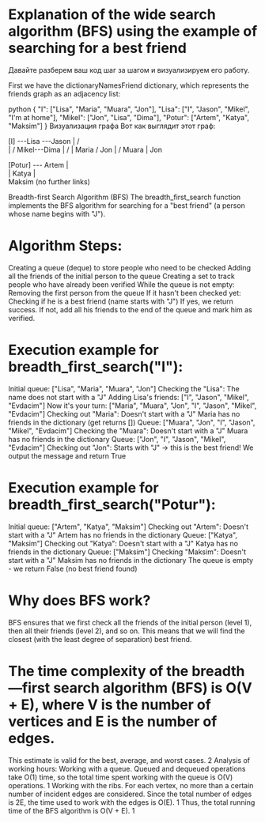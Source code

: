 # Explanation of the wide search algorithm (BFS) using the example of searching for a best friend
Давайте разберем ваш код шаг за шагом и визуализируем его работу.


First we have the dictionaryNamesFriend dictionary, which represents the friends graph as an adjacency list:

python
{
    "I": ["Lisa", "Maria", "Muara", "Jon"],
    "Lisa": ["I", "Jason", "Mikel", "I'm at home"],
    "Mikel": ["Jon", "Lisa", "Dima"],
    "Potur": ["Artem", "Katya", "Maksim"]
}
Визуализация графа
Вот как выглядит этот граф:

[I] ---Lisa ---Jason
 |       /  \
 | / Mikel---Dima
 |     /      |
Maria / Jon
 |   /
Muara
 |
Jon

[Potur] --- Artem
 |     \
 | Katya
 |       \
Maksim (no further links)

Breadth-first Search Algorithm (BFS)
The breadth_first_search function implements the BFS algorithm for searching for a "best friend" (a person whose name begins with "J").

# Algorithm Steps:
Creating a queue (deque) to store people who need to be checked
Adding all the friends of the initial person to the queue
Creating a set to track people who have already been verified
While the queue is not empty:
Removing the first person from the queue
If it hasn't been checked yet:
Checking if he is a best friend (name starts with "J")
If yes, we return success.
If not, add all his friends to the end of the queue and mark him as verified.

# Execution example for breadth_first_search("I"):
Initial queue: ["Lisa", "Maria", "Muara", "Jon"]
Checking the "Lisa":
The name does not start with a "J"
Adding Lisa's friends: ["I", "Jason", "Mikel", "Evdacim"]
Now it's your turn: ["Maria", "Muara", "Jon", "I", "Jason", "Mikel", "Evdacim"]
Checking out "Maria":
Doesn't start with a "J"
Maria has no friends in the dictionary (get returns [])
Queue: ["Muara", "Jon", "I", "Jason", "Mikel", "Evdacim"]
Checking the "Muara":
Doesn't start with a "J"
Muara has no friends in the dictionary
Queue: ["Jon", "I", "Jason", "Mikel", "Evdacim"]
Checking out "Jon":
Starts with "J" → this is the best friend!
We output the message and return True
# Execution example for breadth_first_search("Potur"):
Initial queue: ["Artem", "Katya", "Maksim"]
Checking out "Artem":
Doesn't start with a "J"
Artem has no friends in the dictionary
Queue: ["Katya", "Maksim"]
Checking out "Katya":
Doesn't start with a "J"
Katya has no friends in the dictionary
Queue: ["Maksim"]
Checking "Maksim":
Doesn't start with a "J"
Maksim has no friends in the dictionary
The queue is empty - we return False (no best friend found)

# Why does BFS work?
BFS ensures that we first check all the friends of the initial person (level 1), then all their friends (level 2), and so on. This means that we will find the closest (with the least degree of separation) best friend.

# The time complexity of the breadth—first search algorithm (BFS) is O(V + E), where V is the number of vertices and E is the number of edges.  

This estimate is valid for the best, average, and worst cases.  2
Analysis of working hours:
Working with a queue. Queued and dequeued operations take O(1) time, so the total time spent working with the queue is O(V) operations. 1
Working with the ribs. For each vertex, no more than a certain number of incident edges are considered. Since the total number of edges is 2E, the time used to work with the edges is O(E). 1
Thus, the total running time of the BFS algorithm is O(V + E). 1
